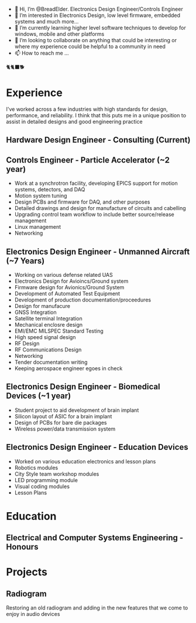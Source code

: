 - 👋 Hi, I’m @BreadElder. Electronics Design Engineer/Controls Engineer
- 👀 I’m interested in Electronics Design, low level firmware, embedded systems and much more... 
- 🌱 I’m currently learning higher level software techniques to develop for windows, mobile and other platforms
- 💞️ I’m looking to collaborate on anything that could be interesting or where my experience could be helpful to a community in need 
- 📫 How to reach me ...

🐈🐈‍⬛🐕
# Experience
I've worked across a few industries with high standards for design, performance, and reliability. I think that this puts me in a unique position to assist in detailed designs and good engineering practice 

## Hardware Design Engineer - Consulting (Current)

## Controls Engineer - Particle Accelerator (~2 year)
- Work at a synchrotron facility, developing EPICS support for motion systems, detectors, and DAQ
- Motion system tuning
- Design PCBs and firmware for DAQ, and other purposes
- Detailed drawings and design for manufacture of circuits and cabelling
- Upgrading control team workflow to include better source/release management
- Linux management
- Networking

## Electronics Design Engineer - Unmanned Aircraft (~7 Years)
- Working on various defense related UAS
- Electronics Design for Avioincs/Ground system
- Firmware design for Avionics/Ground System
- Development of Automated Test Equipment
- Development of production documentation/proceedures
- Design for manufacure
- GNSS Integration
- Satellite terminal Integration
- Mechanical enclosre design
- EMI/EMC MILSPEC Standard Testing
- High speed signal design
- RF Design
- RF Communications Design
- Networking
- Tender documentation writing
- Keeping aerospace engineer egoes in check

## Electronics Design Engineer - Biomedical Devices (~1 year)
- Student project to aid development of brain implant
- Silicon layout of ASIC for a brain implant
- Design of PCBs for bare die packages
- Wireless power/data transmission system

## Electronics Design Engineer - Education Devices
- Worked on various education electronics and lesson plans
- Robotics modules
- City Style team workshop modules
- LED programming module
- Visual coding modules
- Lesson Plans

# Education
## Electrical and Computer Systems Engineering - Honours

# Projects
## Radiogram
Restoring an old radiogram and adding in the new features that we come to enjoy in audio devices




<!---
BreadElder/BreadElder is a ✨ special ✨ repository because its `README.md` (this file) appears on your GitHub profile.
You can click the Preview link to take a look at your changes.
--->
